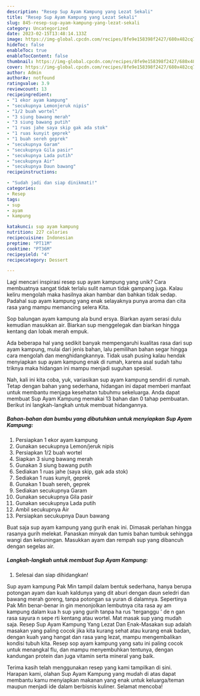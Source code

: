 ```yaml
---
description: "Resep Sup Ayam Kampung yang Lezat Sekali"
title: "Resep Sup Ayam Kampung yang Lezat Sekali"
slug: 845-resep-sup-ayam-kampung-yang-lezat-sekali
category: Uncategorized
date: 2023-02-15T13:48:14.133Z
image: https://img-global.cpcdn.com/recipes/8fe9e158398f2427/680x482cq70/sup-ayam-kampung-foto-resep-utama.jpg
hideToc: false
enableToc: true
enableTocContent: false
thumbnail: https://img-global.cpcdn.com/recipes/8fe9e158398f2427/680x482cq70/sup-ayam-kampung-foto-resep-utama.jpg
cover: https://img-global.cpcdn.com/recipes/8fe9e158398f2427/680x482cq70/sup-ayam-kampung-foto-resep-utama.jpg
author: Admin
authorAv: notfound
ratingvalue: 3.9
reviewcount: 13
recipeingredient:
- "1 ekor ayam kampung"
- "secukupnya Lemonjeruk nipis"
- "1/2 buah wortel"
- "3 siung bawang merah"
- "3 siung bawang putih"
- "1 ruas jahe saya skip gak ada stok"
- "1 ruas kunyit geprek"
- "1 buah sereh geprek"
- "secukupnya Garam"
- "secukupnya Gila pasir"
- "secukupnya Lada putih"
- "secukupnya Air"
- "secukupnya Daun bawang"
recipeinstructions:

- "Sudah jadi dan siap dinikmati!"
categories:
- Resep
tags:
- sup
- ayam
- kampung

katakunci: sup ayam kampung 
nutrition: 227 calories
recipecuisine: Indonesian
preptime: "PT11M"
cooktime: "PT36M"
recipeyield: "4"
recipecategory: Dessert

---
```





Lagi mencari inspirasi resep sup ayam kampung yang unik? Cara membuatnya sangat tidak terlalu sulit namun tidak gampang juga. Kalau keliru mengolah maka hasilnya akan hambar dan bahkan tidak sedap. Padahal sup ayam kampung yang enak selayaknya punya aroma dan cita rasa yang mampu memancing selera Kita.





Sop balungan ayam kampung ala bund ersya. Biarkan ayam serasi dulu kemudian masukkan air. Biarkan sup menggelegak dan biarkan hingga kentang dan lobak merah empuk.

Ada beberapa hal yang sedikit banyak mempengaruhi kualitas rasa dari sup ayam kampung, mulai dari jenis bahan, lalu pemilihan bahan segar hingga cara mengolah dan menghidangkannya. Tidak usah pusing kalau hendak menyiapkan sup ayam kampung enak di rumah, karena asal sudah tahu triknya maka hidangan ini mampu menjadi suguhan spesial.






Nah, kali ini kita coba, yuk, variasikan sup ayam kampung sendiri di rumah. Tetap dengan bahan yang sederhana, hidangan ini dapat memberi manfaat untuk membantu menjaga kesehatan tubuhmu sekeluarga. Anda dapat membuat Sup Ayam Kampung memakai 13 bahan dan 0 tahap pembuatan. Berikut ini langkah-langkah untuk membuat hidangannya.

<!--inarticleads1-->

##### Bahan-bahan dan bumbu yang dibutuhkan untuk menyiapkan Sup Ayam Kampung:

1. Persiapkan 1 ekor ayam kampung
1. Gunakan secukupnya Lemon/jeruk nipis
1. Persiapkan 1/2 buah wortel
1. Siapkan 3 siung bawang merah
1. Gunakan 3 siung bawang putih
1. Sediakan 1 ruas jahe (saya skip, gak ada stok)
1. Sediakan 1 ruas kunyit, geprek
1. Gunakan 1 buah sereh, geprek
1. Sediakan secukupnya Garam
1. Gunakan secukupnya Gila pasir
1. Gunakan secukupnya Lada putih
1. Ambil secukupnya Air
1. Persiapkan secukupnya Daun bawang


Buat saja sup ayam kampung yang gurih enak ini. Dimasak perlahan hingga rasanya gurih melekat. Panaskan minyak dan tumis bahan tumbuk sehingga wangi dan kekuningan. Masukkan ayam dan rempah sup yang dibancuh dengan segelas air. 

<!--inarticleads2-->

##### Langkah-langkah untuk membuat Sup Ayam Kampung:


1. Selesai dan siap dihidangkan!

Sup ayam kampung Pak Min tampil dalam bentuk sederhana, hanya berupa potongan ayam dan kuah kaldunya yang dit aburi dengan daun seledri dan bawang merah goreng, tanpa potongan sa yuran di dalamnya. Sepertinya Pak Min benar-benar in gin menonjolkan lembutnya cita rasa ay am kampung dalam kua h sup yang gurih tanpa ha rus &#39;terganggu &#39; de n gan rasa sayura n sepe rti kentang atau wortel. Mat masak sup yang mudah saja. Resep Sup Ayam Kampung Yang Lezat Dan Enak-Masakan sup adalah masakan yang paling cocok jika kita kurang sehat atau kurang enak badan, dengan kuah yang hangat dan rasa yang lezat, mampu mengembalikan kondisi tubuh kita. Resep sop ayam kampung yang satu ini paling cocok untuk menangkal flu, dan mampu menyembuhkan tentunya, dengan kandungan protein dan juga vitamin serta mineral yang baik. 

Terima kasih telah menggunakan resep yang kami tampilkan di sini. Harapan kami, olahan Sup Ayam Kampung yang mudah di atas dapat membantu kamu menyiapkan makanan yang enak untuk keluarga/teman maupun menjadi ide dalam berbisnis kuliner. Selamat mencoba!
